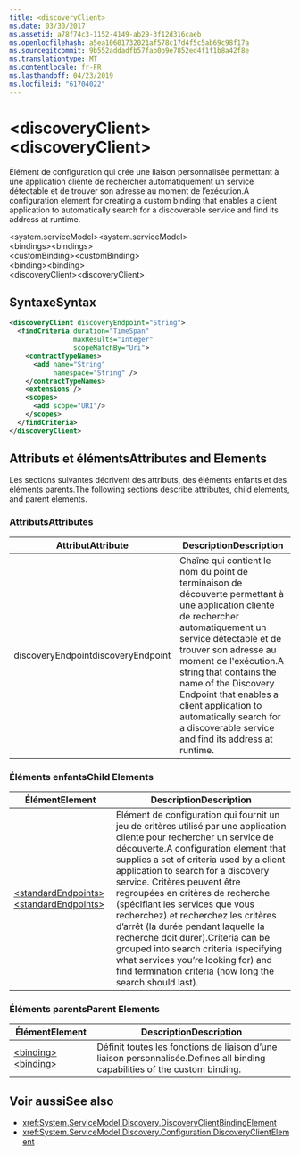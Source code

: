 ```yaml
---
title: <discoveryClient>
ms.date: 03/30/2017
ms.assetid: a78f74c3-1152-4149-ab29-3f12d316caeb
ms.openlocfilehash: a5ea10601732021af578c17d4f5c5ab69c98f17a
ms.sourcegitcommit: 9b552addadfb57fab0b9e7852ed4f1f1b8a42f8e
ms.translationtype: MT
ms.contentlocale: fr-FR
ms.lasthandoff: 04/23/2019
ms.locfileid: "61704022"
---
```

# <a name="discoveryclient"></a><span data-ttu-id="454f8-101">\<discoveryClient></span><span class="sxs-lookup"><span data-stu-id="454f8-101">\<discoveryClient></span></span>
<span data-ttu-id="454f8-102">Élément de configuration qui crée une liaison personnalisée permettant à une application cliente de rechercher automatiquement un service détectable et de trouver son adresse au moment de l’exécution.</span><span class="sxs-lookup"><span data-stu-id="454f8-102">A configuration element for creating a custom binding that enables a client application to automatically search for a discoverable service and find its address at runtime.</span></span>  
  
<span data-ttu-id="454f8-103">\<system.serviceModel></span><span class="sxs-lookup"><span data-stu-id="454f8-103">\<system.serviceModel></span></span>  
<span data-ttu-id="454f8-104">\<bindings></span><span class="sxs-lookup"><span data-stu-id="454f8-104">\<bindings></span></span>  
<span data-ttu-id="454f8-105">\<customBinding></span><span class="sxs-lookup"><span data-stu-id="454f8-105">\<customBinding></span></span>  
<span data-ttu-id="454f8-106">\<binding></span><span class="sxs-lookup"><span data-stu-id="454f8-106">\<binding></span></span>  
<span data-ttu-id="454f8-107">\<discoveryClient></span><span class="sxs-lookup"><span data-stu-id="454f8-107">\<discoveryClient></span></span>  
  
## <a name="syntax"></a><span data-ttu-id="454f8-108">Syntaxe</span><span class="sxs-lookup"><span data-stu-id="454f8-108">Syntax</span></span>  
  
```xml  
<discoveryClient discoveryEndpoint="String">
  <findCriteria duration="TimeSpan"
                maxResults="Integer"
                scopeMatchBy="Uri">
    <contractTypeNames>
      <add name="String"
           namespace="String" />
    </contractTypeNames>
    <extensions />
    <scopes>
      <add scope="URI"/>
    </scopes>
  </findCriteria>
</discoveryClient>
```  
  
## <a name="attributes-and-elements"></a><span data-ttu-id="454f8-109">Attributs et éléments</span><span class="sxs-lookup"><span data-stu-id="454f8-109">Attributes and Elements</span></span>  
 <span data-ttu-id="454f8-110">Les sections suivantes décrivent des attributs, des éléments enfants et des éléments parents.</span><span class="sxs-lookup"><span data-stu-id="454f8-110">The following sections describe attributes, child elements, and parent elements.</span></span>  
  
### <a name="attributes"></a><span data-ttu-id="454f8-111">Attributs</span><span class="sxs-lookup"><span data-stu-id="454f8-111">Attributes</span></span>  
  
|<span data-ttu-id="454f8-112">Attribut</span><span class="sxs-lookup"><span data-stu-id="454f8-112">Attribute</span></span>|<span data-ttu-id="454f8-113">Description</span><span class="sxs-lookup"><span data-stu-id="454f8-113">Description</span></span>|  
|---------------|-----------------|  
|<span data-ttu-id="454f8-114">discoveryEndpoint</span><span class="sxs-lookup"><span data-stu-id="454f8-114">discoveryEndpoint</span></span>|<span data-ttu-id="454f8-115">Chaîne qui contient le nom du point de terminaison de découverte permettant à une application cliente de rechercher automatiquement un service détectable et de trouver son adresse au moment de l'exécution.</span><span class="sxs-lookup"><span data-stu-id="454f8-115">A string that contains the name of the Discovery Endpoint that enables a client application to automatically search for a discoverable service and find its address at runtime.</span></span>|  
  
### <a name="child-elements"></a><span data-ttu-id="454f8-116">Éléments enfants</span><span class="sxs-lookup"><span data-stu-id="454f8-116">Child Elements</span></span>  
  
|<span data-ttu-id="454f8-117">Élément</span><span class="sxs-lookup"><span data-stu-id="454f8-117">Element</span></span>|<span data-ttu-id="454f8-118">Description</span><span class="sxs-lookup"><span data-stu-id="454f8-118">Description</span></span>|  
|-------------|-----------------|  
|[<span data-ttu-id="454f8-119">\<standardEndpoints></span><span class="sxs-lookup"><span data-stu-id="454f8-119">\<standardEndpoints></span></span>](../../../../../docs/framework/configure-apps/file-schema/wcf/standardendpoints.md)|<span data-ttu-id="454f8-120">Élément de configuration qui fournit un jeu de critères utilisé par une application cliente pour rechercher un service de découverte.</span><span class="sxs-lookup"><span data-stu-id="454f8-120">A configuration element that supplies a set of criteria used by a client application to search for a discovery service.</span></span> <span data-ttu-id="454f8-121">Critères peuvent être regroupées en critères de recherche (spécifiant les services que vous recherchez) et recherchez les critères d’arrêt (la durée pendant laquelle la recherche doit durer).</span><span class="sxs-lookup"><span data-stu-id="454f8-121">Criteria can be grouped into search criteria (specifying what services you’re looking for) and find termination criteria (how long the search should last).</span></span>|  
  
### <a name="parent-elements"></a><span data-ttu-id="454f8-122">Éléments parents</span><span class="sxs-lookup"><span data-stu-id="454f8-122">Parent Elements</span></span>  
  
|<span data-ttu-id="454f8-123">Élément</span><span class="sxs-lookup"><span data-stu-id="454f8-123">Element</span></span>|<span data-ttu-id="454f8-124">Description</span><span class="sxs-lookup"><span data-stu-id="454f8-124">Description</span></span>|  
|-------------|-----------------|  
|[<span data-ttu-id="454f8-125">\<binding></span><span class="sxs-lookup"><span data-stu-id="454f8-125">\<binding></span></span>](../../../../../docs/framework/misc/binding.md)|<span data-ttu-id="454f8-126">Définit toutes les fonctions de liaison d’une liaison personnalisée.</span><span class="sxs-lookup"><span data-stu-id="454f8-126">Defines all binding capabilities of the custom binding.</span></span>|  
  
## <a name="see-also"></a><span data-ttu-id="454f8-127">Voir aussi</span><span class="sxs-lookup"><span data-stu-id="454f8-127">See also</span></span>

- <xref:System.ServiceModel.Discovery.DiscoveryClientBindingElement>
- <xref:System.ServiceModel.Discovery.Configuration.DiscoveryClientElement>
